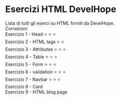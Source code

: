 # Esercizi HTML DevelHope

Lista di tutti gli eserci su HTML forniti da DevelHope.  
Correzioni:  
Esercizio 1 - Head :star: :star: :star:  
Esercizio 2 - HTML tags :star: :star:  
Esercizio 3 - Attributes :star: :star: :star:  
Esercizio 4 - Table :star: :star: :star:   
Esercizio 5 - Form :star: :star: :star:  
Esercizio 6 - validation :star: :star: :star:   
Esercizio 7 - Navbar :star: :star: :star:    
Esercizio 8 - Card  
Esercizio 9 - HTML blog page  

